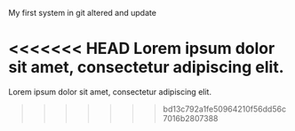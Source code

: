 My first system in git altered and update

<<<<<<< HEAD
Lorem ipsum dolor sit amet, consectetur adipiscing elit. 
=======
Lorem ipsum dolor sit amet, consectetur adipiscing elit. 
>>>>>>> bd13c792a1fe50964210f56dd56c7016b2807388
